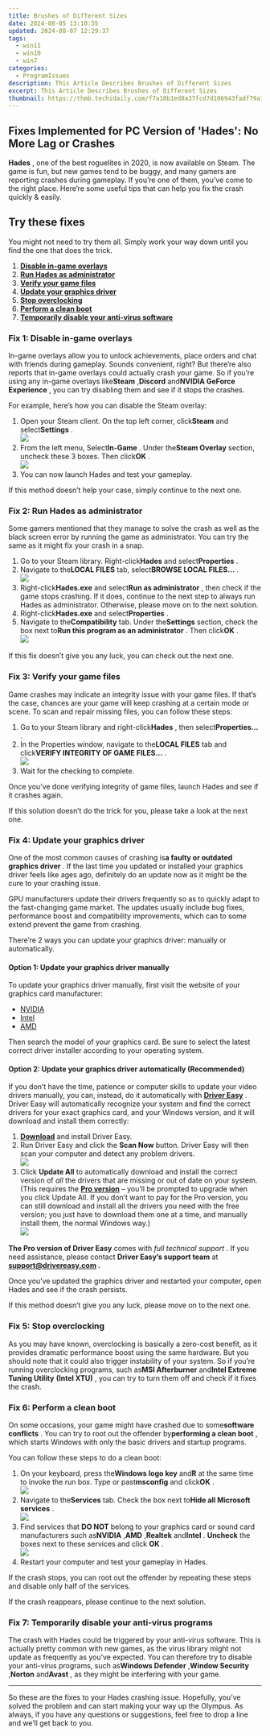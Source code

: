 ```yaml
---
title: Brushes of Different Sizes
date: 2024-08-05 13:10:55
updated: 2024-08-07 12:29:37
tags:
  - win11
  - win10
  - win7
categories:
  - ProgramIssues
description: This Article Describes Brushes of Different Sizes
excerpt: This Article Describes Brushes of Different Sizes
thumbnail: https://thmb.techidaily.com/f7a18b1ed8a37fcd7d106943fadf79a7add46bd88aaea370f1b5ca7a72e0a9d3.jpg
---
```


## Fixes Implemented for PC Version of 'Hades': No More Lag or Crashes

**Hades** , one of the best roguelites in 2020, is now available on Steam. The game is fun, but new games tend to be buggy, and many gamers are reporting crashes during gameplay. If you’re one of them, you’ve come to the right place. Here’re some useful tips that can help you fix the crash quickly & easily.

## Try these fixes

 You might not need to try them all. Simply work your way down until you find the one that does the trick.

1. [**Disable in-game overlays**](https://tools.techidaily.com/drivereasy/download/)
2. [**Run Hades as administrator**](https://tools.techidaily.com/drivereasy/download/)
3. [**Verify your game files**](https://tools.techidaily.com/drivereasy/download/)
4. [**Update your graphics driver**](https://tools.techidaily.com/drivereasy/download/)
5. [**Stop overclocking**](https://tools.techidaily.com/drivereasy/download/)
6. [**Perform a clean boot**](https://tools.techidaily.com/drivereasy/download/)
7. **[Temporarily disable your anti-virus software](https://tools.techidaily.com/drivereasy/download/)**

### Fix 1: Disable in-game overlays

 In-game overlays allow you to unlock achievements, place orders and chat with friends during gameplay. Sounds convenient, right? But there’re also reports that in-game overlays could actually crash your game. So if you’re using any in-game overlays like**Steam** ,**Discord** and**NVIDIA GeForce Experience** , you can try disabling them and see if it stops the crashes.

For example, here’s how you can disable the Steam overlay:

1. Open your Steam client. On the top left corner, click**Steam** and select**Settings** .  
![](https://images.drivereasy.com/wp-content/uploads/2020/09/steam-disable-overlay.jpg)
2. From the left menu, Select**In-Game** . Under the**Steam Overlay** section, uncheck these 3 boxes. Then click**OK** .  
![](https://images.drivereasy.com/wp-content/uploads/2020/09/disabel-steam-overlay.jpg)
3. You can now launch Hades and test your gameplay.

 If this method doesn’t help your case, simply continue to the next one.

### Fix 2: Run Hades as administrator

 Some gamers mentioned that they manage to solve the crash as well as the black screen error by running the game as administrator. You can try the same as it might fix your crash in a snap.

1. Go to your Steam library. Right-click**Hades** and select**Properties** .
2. Navigate to the**LOCAL FILES** tab, select**BROWSE LOCAL FILES…** .  
![](https://images.drivereasy.com/wp-content/uploads/2020/09/steam-browse-local-files.jpg)
3. Right-click**Hades.exe** and select**Run as administrator** , then check if the game stops crashing. If it does, continue to the next step to always run Hades as administrator. Otherwise, please move on to the next solution.
4. Right-click**Hades.exe** and select**Properties** .
5. Navigate to the**Compatibility** tab. Under the**Settings** section, check the box next to**Run this program as an administrator** . Then click**OK** .  
![](https://images.drivereasy.com/wp-content/uploads/2020/09/run-as-administrator.jpg)

 If this fix doesn’t give you any luck, you can check out the next one.

### Fix 3: Verify your game files

 Game crashes may indicate an integrity issue with your game files. If that’s the case, chances are your game will keep crashing at a certain mode or scene. To scan and repair missing files, you can follow these steps:

1. Go to your Steam library and right-click**Hades** , then select**Properties…** .
2. In the Properties window, navigate to the**LOCAL FILES** tab and click**VERIFY INTEGRITY OF GAME FILES…** .  
![](https://images.drivereasy.com/wp-content/uploads/2020/09/steam-verify-game-files.jpg)
3. Wait for the checking to complete.

 Once you’ve done verifying integrity of game files, launch Hades and see if it crashes again.

 If this solution doesn’t do the trick for you, please take a look at the next one.

### Fix 4: Update your graphics driver

 One of the most common causes of crashing is**a faulty or outdated graphics driver** . If the last time you updated or installed your graphics driver feels like ages ago, definitely do an update now as it might be the cure to your crashing issue.

 GPU manufacturers update their drivers frequently so as to quickly adapt to the fast-changing game market. The updates usually include bug fixes, performance boost and compatibility improvements, which can to some extend prevent the game from crashing.

 There’re 2 ways you can update your graphics driver: manually or automatically.

#### Option 1: Update your graphics driver manually

 To update your graphics driver manually, first visit the website of your graphics card manufacturer:

* [NVIDIA](https://tools.techidaily.com/drivereasy/download/)
* [Intel](https://downloadcenter.intel.com/product/80939/Graphics)
* [AMD](https://www.amd.com/en/support)

 Then search the model of your graphics card. Be sure to select the latest correct driver installer according to your operating system.

#### Option 2: Update your graphics driver automatically (Recommended)

 If you don’t have the time, patience or computer skills to update your video drivers manually, you can, instead, do it automatically with [**Driver Easy**](https://tools.techidaily.com/drivereasy/download/) . Driver Easy will automatically recognize your system and find the correct drivers for your exact graphics card, and your Windows version, and it will download and install them correctly:

1. [**Download**](https://tools.techidaily.com/drivereasy/download/) and install Driver Easy.
2. Run Driver Easy and click the **Scan Now** button. Driver Easy will then scan your computer and detect any problem drivers.  
![](https://images.drivereasy.com/wp-content/uploads/2020/08/Scan-now.jpg)
3. Click **Update All** to automatically download and install the correct version of _all_ the drivers that are missing or out of date on your system. (This requires the **[Pro version](https://tools.techidaily.com/drivereasy/download/)**  – you’ll be prompted to upgrade when you click Update All. If you don’t want to pay for the Pro version, you can still download and install all the drivers you need with the free version; you just have to download them one at a time, and manually install them, the normal Windows way.)  
![](https://images.drivereasy.com/wp-content/uploads/2020/09/de-pro-update-all-rtx-3090.jpg)

**The Pro version of Driver Easy** comes with _full technical support_ . If you need assistance, please contact **Driver Easy’s support team** at **[support@drivereasy.com](https://tools.techidaily.com/drivereasy/download/) .**

 Once you’ve updated the graphics driver and restarted your computer, open Hades and see if the crash persists.

 If this method doesn’t give you any luck, please move on to the next one.

### Fix 5: Stop overclocking

 As you may have known, overclocking is basically a zero-cost benefit, as it provides dramatic performance boost using the same hardware. But you should note that it could also trigger instability of your system. So if you’re running overclocking programs, such as**MSI Afterburner** and**Intel Extreme Tuning Utility** **(Intel XTU)** , you can try to turn them off and check if it fixes the crash.

### Fix 6: Perform a clean boot

 On some occasions, your game might have crashed due to some**software conflicts** . You can try to root out the offender by**performing a clean boot** , which starts Windows with only the basic drivers and startup programs.

You can follow these steps to do a clean boot:

1. On your keyboard, press the**Windows logo key** and**R** at the same time to invoke the run box. Type or past**msconfig** and click**OK** .  
![](https://images.drivereasy.com/wp-content/uploads/2020/09/msconfig-1.png)
2. Navigate to the**Services** tab. Check the box next to**Hide all Microsoft services** .  
![](https://images.drivereasy.com/wp-content/uploads/2020/09/msconfig-hide-all-windows-services.jpg)
3. Find services that **DO NOT** belong to your graphics card or sound card manufacturers such as**NVIDIA** ,**AMD** ,**Realtek** and**Intel** . **Uncheck**  the boxes next to these services and click **OK** .  
![](https://images.drivereasy.com/wp-content/uploads/2020/09/msconfig-disable-services-except-gpu-audio.jpg)
4. Restart your computer and test your gameplay in Hades.

 If the crash stops, you can root out the offender by repeating these steps and disable only half of the services.

If the crash reappears, please continue to the next solution.

### Fix 7: Temporarily disable your anti-virus programs

 The crash with Hades could be triggered by your anti-virus software. This is actually pretty common with new games, as the virus library might not update as frequently as you’ve expected. You can therefore try to disable your anti-virus programs, such as**Windows Defender** ,**Window Security** ,**Norton** and**Avast** , as they might be interfering with your game.

---

 So these are the fixes to your Hades crashing issue. Hopefully, you’ve solved the problem and can start making your way up the Olympus. As always, if you have any questions or suggestions, feel free to drop a line and we’ll get back to you.

<ins class="adsbygoogle"
     style="display:block"
     data-ad-format="autorelaxed"
     data-ad-client="ca-pub-7571918770474297"
     data-ad-slot="1223367746"></ins>



<ins class="adsbygoogle"
     style="display:block"
     data-ad-client="ca-pub-7571918770474297"
     data-ad-slot="8358498916"
     data-ad-format="auto"
     data-full-width-responsive="true"></ins>
